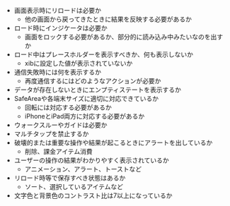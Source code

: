 - 画面表示時にリロードは必要か
    - 他の画面から戻ってきたときに結果を反映する必要があるか
- ロード時にインジケータは必要か
    - 画面をロックする必要があるか、部分的に読み込み中みたいなのを出すか
- ロード中はプレースホルダーを表示すべきか、何も表示しないか
    - xibに設定した値が表示されていないか
- 通信失敗時には何を表示するか
    - 再度通信するにはどのようなアクションが必要か
- データが存在しないときにエンプティステートを表示するか
- SafeAreaや各端末サイズに適切に対応できているか
    - 回転には対応する必要があるか
    - iPhoneとiPad両方に対応する必要があるか
- ウォークスルーやガイドは必要か
- マルチタップを禁止するか
- 破壊的または重要な操作や結果が起こるときにアラートを出しているか
    - 削除、課金アイテム消費
- ユーザーの操作の結果がわかりやすく表示されているか
    - アニメーション、アラート、トーストなど
- リロード時等で保存すべき状態はあるか
    - ソート、選択しているアイテムなど
- 文字色と背景色のコントラスト比は7以上になっているか
